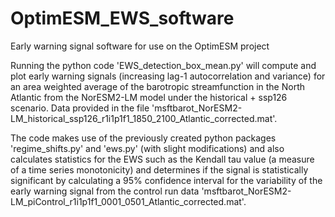 # OptimESM_EWS_software
Early warning signal software for use on the OptimESM project

Running the python code 'EWS_detection_box_mean.py' will compute and plot early warning signals (increasing lag-1 autocorrelation and variance) for an area weighted average of the barotropic streamfunction in the North Atlantic from the NorESM2-LM model under the historical + ssp126 scenario. Data provided in the file 'msftbarot_NorESM2-LM_historical_ssp126_r1i1p1f1_1850_2100_Atlantic_corrected.mat'. 

The code makes use of the previously created  python packages 'regime_shifts.py' and 'ews.py' (with slight modifications) and also calculates statistics for the EWS such as the Kendall tau value (a measure of a time series monotonicity) and determines if the signal is statistically significant by calculating a 95% confidence interval for the variability of the early warning signal from the control run data 'msftbarot_NorESM2-LM_piControl_r1i1p1f1_0001_0501_Atlantic_corrected.mat'.
